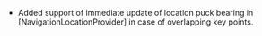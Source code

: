 - Added support of immediate update of location puck bearing in [NavigationLocationProvider] in case of overlapping key points.